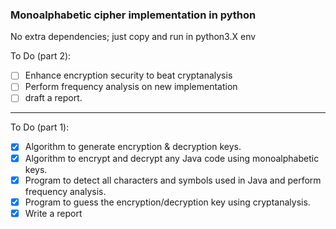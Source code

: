 ### Monoalphabetic cipher implementation in python
No extra dependencies; just copy and run in python3.X env

To Do (part 2):
- [ ] Enhance encryption security to beat cryptanalysis
- [ ] Perform frequency analysis on new implementation
- [ ] draft a report.
---
To Do (part 1):
- [x] Algorithm to generate encryption & decryption keys.
- [x] Algorithm to encrypt and decrypt any Java code using
    monoalphabetic keys. 
- [x] Program to detect all characters and symbols used in Java 
    and perform frequency analysis.
- [x] Program to guess the encryption/decryption key using 
    cryptanalysis.
- [x] Write a report
